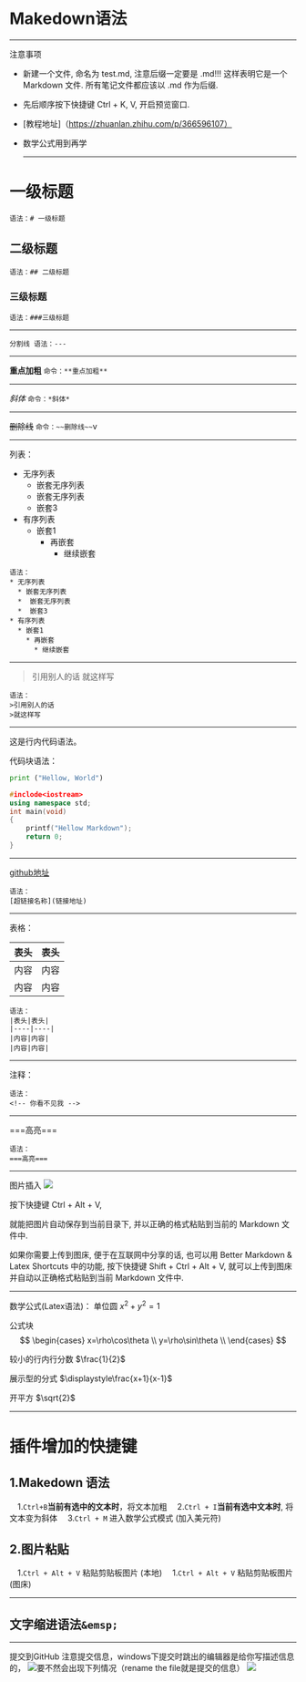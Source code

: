 # Makedown语法
---
注意事项
* 新建一个文件, 命名为 test.md, 注意后缀一定要是 .md!!! 这样表明它是一个 Markdown 文件. 所有笔记文件都应该以 .md 作为后缀.
* 先后顺序按下快捷键 Ctrl + K, V, 开启预览窗口.
* [教程地址]（https://zhuanlan.zhihu.com/p/366596107）
* 数学公式用到再学
  
  ---
# 一级标题  
```语法：# 一级标题```
## 二级标题
```语法：## 二级标题```
### 三级标题
```语法：###三级标题```

---
``` 分割线 语法：--- ```

---

**重点加粗**
```命令：**重点加粗**```

---
*斜体*
```命令：*斜体*```

---
~~删除线~~
```命令：~~删除线~~```v

---
列表：

* 无序列表
  * 嵌套无序列表
  *  嵌套无序列表
  *  嵌套3
* 有序列表
  * 嵌套1
    * 再嵌套  
      * 继续嵌套
```
语法：
* 无序列表
  * 嵌套无序列表
  *  嵌套无序列表
  *  嵌套3
* 有序列表
  * 嵌套1
    * 再嵌套  
      * 继续嵌套
 ```     
 ---
>引用别人的话
>就这样写
```
语法：
>引用别人的话
>就这样写
```
---
这是行内代码语法。

代码块语法：

``` python
print ("Hellow, World")
```

``` C++
#inclode<iostream>
using namespace std;
int main(void)
{
    printf("Hellow Markdown");
    return 0;
}
```



---
[github地址](https://github.com/HKUST-Aerial-Robotics/GVINS)

```
语法：
[超链接名称](链接地址)
```

---
表格：

|表头|表头|
|----|----|
|内容|内容|
|内容|内容|
```
语法：
|表头|表头|
|----|----|
|内容|内容|
|内容|内容|
```
---
注释：
<!-- 你看不见我 -->
```
语法：
<!-- 你看不见我 -->
```
---
===高亮===
```
语法：
===高亮===
```
---
图片插入
![](https://pic3.58cdn.com.cn/nowater/webim/big/n_v2789a7fa429304f029c9044ede4149a9e.png)

按下快捷键 Ctrl + Alt + V,

就能把图片自动保存到当前目录下, 并以正确的格式粘贴到当前的 Markdown 文件中.

如果你需要上传到图床, 便于在互联网中分享的话, 也可以用 Better Markdown & Latex Shortcuts 中的功能, 按下快捷键 Shift + Ctrl + Alt + V, 就可以上传到图床并自动以正确格式粘贴到当前 Markdown 文件中.

---
数学公式(Latex语法)：
单位圆 $x^2+y^2=1$

公式块
$$
\begin{cases}
x=\rho\cos\theta \\
y=\rho\sin\theta \\
\end{cases}
$$


较小的行内行分数 $\frac{1}{2}$

展示型的分式 $\displaystyle\frac{x+1}{x-1}$

开平方 $\sqrt{2}$

---

# 插件增加的快捷键
## 1.Makedown 语法
&emsp;1.```Ctrl+B```**当前有选中的文本时**，将文本加粗
&emsp;2.```Ctrl + I```**当前有选中文本时**, 将文本变为斜体
&emsp;3.```Ctrl + M``` 进入数学公式模式 (加入美元符)
## 2.图片粘贴
&emsp;1.```Ctrl + Alt + V``` 粘贴剪贴板图片 (本地)
&emsp;1.```Ctrl + Alt + V``` 粘贴剪贴板图片 (图床)

---
## 文字缩进语法```&emsp;```
---
提交到GitHub
注意提交信息，windows下提交时跳出的编辑器是给你写描述信息的，
![](https://pic3.58cdn.com.cn/nowater/webim/big/n_v25c2fb9651be546e5bf99422e2eb2e520.png)要不然会出现下列情况（rename the file就是提交的信息）
![](https://pic3.58cdn.com.cn/nowater/webim/big/n_v2795e2ee29cbd4b6591f7eda24141667d.png)